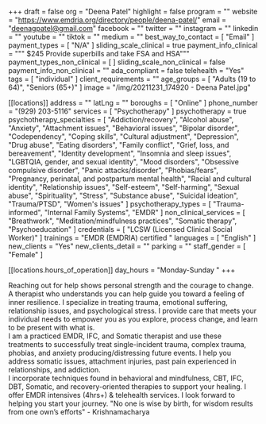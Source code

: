 +++
draft = false
org = "Deena Patel"
highlight = false
program = ""
website = "https://www.emdria.org/directory/people/deena-patel/"
email = "deenagpatel@gmail.com"
facebook = ""
twitter = ""
instagram = ""
linkedin = ""
youtube = ""
tiktok = ""
medium = ""
best_way_to_contact = [ "Email" ]
payment_types = [ "N/A" ]
sliding_scale_clinical = true
payment_info_clinical = """
$245
Provide superbills and take FSA and HSA"""
payment_types_non_clinical = [ ]
sliding_scale_non_clinical = false
payment_info_non_clinical = ""
ada_compliant = false
telehealth = "Yes"
tags = [ "individual" ]
client_requirements = ""
age_groups = [ "Adults (19 to 64)", "Seniors (65+)" ]
image = "/img/20211231_174920 - Deena Patel.jpg"

[[locations]]
address = ""
latLng = ""
boroughs = [ "Online" ]
phone_number = "(929) 203-5116"
services = [ "Psychotherapy" ]
psychotherapy = true
psychotherapy_specialties = [
  "Addiction/recovery",
  "Alcohol abuse",
  "Anxiety",
  "Attachment issues",
  "Behavioral issues",
  "Bipolar disorder",
  "Codependency",
  "Coping skills",
  "Cultural adjustment",
  "Depression",
  "Drug abuse",
  "Eating disorders",
  "Family conflict",
  "Grief, loss, and bereavement",
  "Identity development",
  "Insomnia and sleep issues",
  "LGBTQIA, gender, and sexual identity",
  "Mood disorders",
  "Obsessive compulsive disorder",
  "Panic attacks/disorder",
  "Phobias/fears",
  "Pregnancy, perinatal, and postpartum mental health",
  "Racial and cultural identity",
  "Relationship issues",
  "Self-esteem",
  "Self-harming",
  "Sexual abuse",
  "Spirituality",
  "Stress",
  "Substance abuse",
  "Suicidal ideation",
  "Trauma/PTSD",
  "Women's issues"
]
psychotherapy_types = [ "Trauma-informed", "Internal Family Systems", "EMDR" ]
non_clinical_services = [
  "Breathwork",
  "Meditation/mindfulness practices",
  "Somatic therapy",
  "Psychoeducation"
]
credentials = [ "LCSW (Licensed Clinical Social Worker)" ]
trainings = "EMDR (EMDRIA) certified "
languages = [ "English" ]
new_clients = "Yes"
new_clients_detail = ""
parking = ""
staff_gender = [ "Female" ]

  [[locations.hours_of_operation]]
  day_hours = "Monday-Sunday "
+++

Reaching out for help shows personal strength and the courage to change. A therapist who understands you can help guide you toward a feeling of inner resilience. I specialize in treating trauma, emotional suffering, relationship issues, and psychological stress. I provide care that meets your individual needs to empower you as you explore, process change, and learn to be present with what is. <br>
I am a practiced EMDR, IFC, and Somatic therapist and use these treatments to successfully treat single-incident trauma, complex trauma, phobias, and anxiety producing/distressing future events. I help you address somatic issues, attachment injuries, past pain experienced in relationships, and addiction. <br>
I incorporate techniques found in behavioral and mindfulness, CBT, IFC, DBT, Somatic, and recovery-oriented therapies to support your healing. I offer EMDR intensives (4hrs+) & telehealth services. I look forward to helping you start your journey. "No one is wise by birth, for wisdom results from one own’s efforts" - Krishnamacharya <br>
